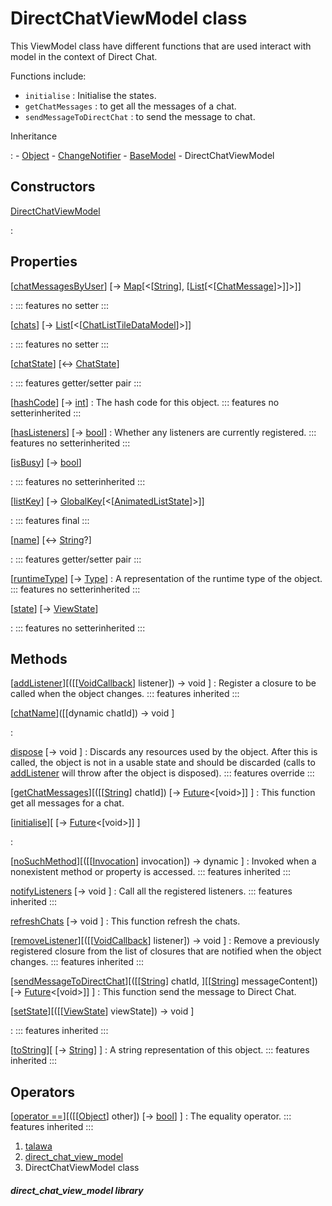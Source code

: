 
<div>

# DirectChatViewModel class

</div>


This ViewModel class have different functions that are used interact
with model in the context of Direct Chat.

Functions include:

-   `initialise` : Initialise the states.
-   `getChatMessages` : to get all the messages of a chat.
-   `sendMessageToDirectChat` : to send the message to chat.




Inheritance

:   -   [Object](https://api.flutter.dev/flutter/dart-core/Object-class.html)
    -   [ChangeNotifier](https://api.flutter.dev/flutter/foundation/ChangeNotifier-class.html)
    -   [BaseModel](../view_model_base_view_model/BaseModel-class.md)
    -   DirectChatViewModel



## Constructors

[DirectChatViewModel](../view_model_after_auth_view_models_chat_view_models_direct_chat_view_model/DirectChatViewModel/DirectChatViewModel.md)

:   



## Properties

[[chatMessagesByUser](../view_model_after_auth_view_models_chat_view_models_direct_chat_view_model/DirectChatViewModel/chatMessagesByUser.md)] [→ [Map](https://api.flutter.dev/flutter/dart-core/Map-class.html)[\<[[String](https://api.flutter.dev/flutter/dart-core/String-class.html)], [[List](https://api.flutter.dev/flutter/dart-core/List-class.html)[\<[[ChatMessage](../models_chats_chat_message/ChatMessage-class.md)]\>]]\>]]

:   ::: features
    no setter
    :::

[[chats](../view_model_after_auth_view_models_chat_view_models_direct_chat_view_model/DirectChatViewModel/chats.md)] [→ [List](https://api.flutter.dev/flutter/dart-core/List-class.html)[\<[[ChatListTileDataModel](../models_chats_chat_list_tile_data_model/ChatListTileDataModel-class.md)]\>]]

:   ::: features
    no setter
    :::

[[chatState](../view_model_after_auth_view_models_chat_view_models_direct_chat_view_model/DirectChatViewModel/chatState.md)] [↔ [ChatState](../enums_enums/ChatState.md)]

:   ::: features
    getter/setter pair
    :::

[[hashCode](https://api.flutter.dev/flutter/dart-core/Object/hashCode.html)] [→ [int](https://api.flutter.dev/flutter/dart-core/int-class.html)]
:   The hash code for this object.
    ::: features
    no setterinherited
    :::

[[hasListeners](https://api.flutter.dev/flutter/foundation/ChangeNotifier/hasListeners.html)] [→ [bool](https://api.flutter.dev/flutter/dart-core/bool-class.html)]
:   Whether any listeners are currently registered.
    ::: features
    no setterinherited
    :::

[[isBusy](../view_model_base_view_model/BaseModel/isBusy.md)] [→ [bool](https://api.flutter.dev/flutter/dart-core/bool-class.html)]

:   ::: features
    no setterinherited
    :::

[[listKey](../view_model_after_auth_view_models_chat_view_models_direct_chat_view_model/DirectChatViewModel/listKey.md)] [→ [GlobalKey](https://api.flutter.dev/flutter/widgets/GlobalKey-class.html)[\<[[AnimatedListState](https://api.flutter.dev/flutter/widgets/AnimatedListState-class.html)]\>]]

:   ::: features
    final
    :::

[[name](../view_model_after_auth_view_models_chat_view_models_direct_chat_view_model/DirectChatViewModel/name.md)] [↔ [String](https://api.flutter.dev/flutter/dart-core/String-class.html)?]

:   ::: features
    getter/setter pair
    :::

[[runtimeType](https://api.flutter.dev/flutter/dart-core/Object/runtimeType.html)] [→ [Type](https://api.flutter.dev/flutter/dart-core/Type-class.html)]
:   A representation of the runtime type of the object.
    ::: features
    no setterinherited
    :::

[[state](../view_model_base_view_model/BaseModel/state.md)] [→ [ViewState](../enums_enums/ViewState.md)]

:   ::: features
    no setterinherited
    :::



## Methods

[[addListener](https://api.flutter.dev/flutter/foundation/ChangeNotifier/addListener.html)][([[[VoidCallback](https://api.flutter.dev/flutter/dart-ui/VoidCallback.md)] listener]) → void ]
:   Register a closure to be called when the object changes.
    ::: features
    inherited
    :::

[[chatName](../view_model_after_auth_view_models_chat_view_models_direct_chat_view_model/DirectChatViewModel/chatName.md)]([[dynamic chatId]) → void ]

:   

[dispose](../view_model_after_auth_view_models_chat_view_models_direct_chat_view_model/DirectChatViewModel/dispose.md) [→ void ]
:   Discards any resources used by the object. After this is called, the
    object is not in a usable state and should be discarded (calls to
    [addListener](https://api.flutter.dev/flutter/foundation/ChangeNotifier/addListener.md)
    will throw after the object is disposed).
    ::: features
    override
    :::

[[getChatMessages](../view_model_after_auth_view_models_chat_view_models_direct_chat_view_model/DirectChatViewModel/getChatMessages.md)][([[[String](https://api.flutter.dev/flutter/dart-core/String-class.md)] chatId]) [→ [Future](https://api.flutter.dev/flutter/dart-core/Future-class.html)\<[void\>]] ]
:   This function get all messages for a chat.

[[initialise](../view_model_after_auth_view_models_chat_view_models_direct_chat_view_model/DirectChatViewModel/initialise.md)][ [→ [Future](https://api.flutter.dev/flutter/dart-core/Future-class.html)\<[void\>]] ]

:   

[[noSuchMethod](https://api.flutter.dev/flutter/dart-core/Object/noSuchMethod.html)][([[[Invocation](https://api.flutter.dev/flutter/dart-core/Invocation-class.md)] invocation]) → dynamic ]
:   Invoked when a nonexistent method or property is accessed.
    ::: features
    inherited
    :::

[notifyListeners](https://api.flutter.dev/flutter/foundation/ChangeNotifier/notifyListeners.html) [→ void ]
:   Call all the registered listeners.
    ::: features
    inherited
    :::

[refreshChats](../view_model_after_auth_view_models_chat_view_models_direct_chat_view_model/DirectChatViewModel/refreshChats.md) [→ void ]
:   This function refresh the chats.

[[removeListener](https://api.flutter.dev/flutter/foundation/ChangeNotifier/removeListener.html)][([[[VoidCallback](https://api.flutter.dev/flutter/dart-ui/VoidCallback.md)] listener]) → void ]
:   Remove a previously registered closure from the list of closures
    that are notified when the object changes.
    ::: features
    inherited
    :::

[[sendMessageToDirectChat](../view_model_after_auth_view_models_chat_view_models_direct_chat_view_model/DirectChatViewModel/sendMessageToDirectChat.md)][([[[String](https://api.flutter.dev/flutter/dart-core/String-class.md)] chatId, ][[[String](https://api.flutter.dev/flutter/dart-core/String-class.html)] messageContent]) [→ [Future](https://api.flutter.dev/flutter/dart-core/Future-class.html)\<[void\>]] ]
:   This function send the message to Direct Chat.

[[setState](../view_model_base_view_model/BaseModel/setState.md)][([[[ViewState](../enums_enums/ViewState.md)] viewState]) → void ]

:   ::: features
    inherited
    :::

[[toString](https://api.flutter.dev/flutter/dart-core/Object/toString.html)][ [→ [String](https://api.flutter.dev/flutter/dart-core/String-class.html)] ]
:   A string representation of this object.
    ::: features
    inherited
    :::



## Operators

[[operator ==](https://api.flutter.dev/flutter/dart-core/Object/operator_equals.html)][([[[Object](https://api.flutter.dev/flutter/dart-core/Object-class.md)] other]) [→ [bool](https://api.flutter.dev/flutter/dart-core/bool-class.html)] ]
:   The equality operator.
    ::: features
    inherited
    :::







1.  [talawa](../index.md)
2.  [direct_chat_view_model](../view_model_after_auth_view_models_chat_view_models_direct_chat_view_model/)
3.  DirectChatViewModel class

##### direct_chat_view_model library







